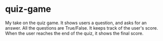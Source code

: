 # quiz-game

My take on the quiz game.
It shows users a question, and asks for an answer.
All the questions are True/False.
It keeps track of the user's score.
When the user reaches the end of the quiz, it shows the final score.